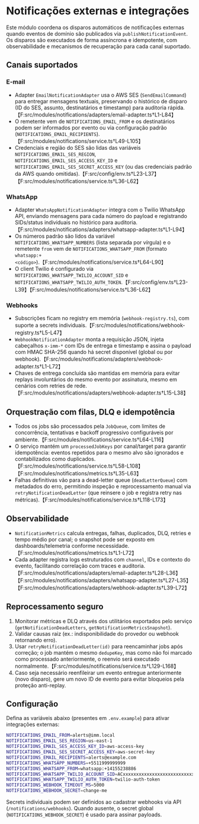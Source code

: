 # Notificações externas e integrações

Este módulo coordena os disparos automáticos de notificações externas quando eventos de domínio são publicados via `publishNotificationEvent`. Os disparos são executados de forma assíncrona e idempotente, com observabilidade e mecanismos de recuperação para cada canal suportado.

## Canais suportados

### E-mail
- Adapter `EmailNotificationAdapter` usa o AWS SES (`SendEmailCommand`) para entregar mensagens textuais, preservando o histórico de disparo (ID do SES, assunto, destinatários e timestamp) para auditoria rápida.【F:src/modules/notifications/adapters/email-adapter.ts†L1-L84】
- O remetente vem de `NOTIFICATIONS_EMAIL_FROM` e os destinatários podem ser informados por evento ou via configuração padrão (`NOTIFICATIONS_EMAIL_RECIPIENTS`).【F:src/modules/notifications/service.ts†L49-L105】
- Credenciais e região do SES são lidas das variáveis `NOTIFICATIONS_EMAIL_SES_REGION`, `NOTIFICATIONS_EMAIL_SES_ACCESS_KEY_ID` e `NOTIFICATIONS_EMAIL_SES_SECRET_ACCESS_KEY` (ou das credenciais padrão da AWS quando omitidas).【F:src/config/env.ts†L23-L37】【F:src/modules/notifications/service.ts†L36-L62】

### WhatsApp
- Adapter `WhatsAppNotificationAdapter` integra com o Twilio WhatsApp API, enviando mensagens para cada número do payload e registrando SIDs/status individuais no histórico para auditoria.【F:src/modules/notifications/adapters/whatsapp-adapter.ts†L1-L94】
- Os números padrão são lidos da variável `NOTIFICATIONS_WHATSAPP_NUMBERS` (lista separada por vírgula) e o remetente `from` vem de `NOTIFICATIONS_WHATSAPP_FROM` (formato `whatsapp:+<código>`).【F:src/modules/notifications/service.ts†L64-L90】
- O client Twilio é configurado via `NOTIFICATIONS_WHATSAPP_TWILIO_ACCOUNT_SID` e `NOTIFICATIONS_WHATSAPP_TWILIO_AUTH_TOKEN`.【F:src/config/env.ts†L23-L39】【F:src/modules/notifications/service.ts†L36-L62】

### Webhooks
- Subscrições ficam no registry em memória (`webhook-registry.ts`), com suporte a secrets individuais.【F:src/modules/notifications/webhook-registry.ts†L5-L47】
- `WebhookNotificationAdapter` monta a requisição JSON, injeta cabeçalhos `x-imm-*` com IDs de entrega e timestamp e assina o payload com HMAC SHA-256 quando há secret disponível (global ou por webhook).【F:src/modules/notifications/adapters/webhook-adapter.ts†L1-L72】
- Chaves de entrega concluída são mantidas em memória para evitar replays involuntários do mesmo evento por assinatura, mesmo em cenários com retries de rede.【F:src/modules/notifications/adapters/webhook-adapter.ts†L15-L38】

## Orquestração com filas, DLQ e idempotência

- Todos os jobs são processados pela `JobQueue`, com limites de concorrência, tentativas e backoff progressivo configuráveis por ambiente.【F:src/modules/notifications/service.ts†L64-L116】
- O serviço mantém um `processedJobKeys` por canal/target para garantir idempotência: eventos repetidos para o mesmo alvo são ignorados e contabilizados como duplicados.【F:src/modules/notifications/service.ts†L58-L108】【F:src/modules/notifications/metrics.ts†L35-L63】
- Falhas definitivas vão para a dead-letter queue (`deadLetterQueue`) com metadados do erro, permitindo inspeção e reprocessamento manual via `retryNotificationDeadLetter` (que reinsere o job e registra retry nas métricas).【F:src/modules/notifications/service.ts†L118-L173】

## Observabilidade

- `NotificationMetrics` calcula entregas, falhas, duplicados, DLQ, retries e tempo médio por canal; o snapshot pode ser exposto em dashboards/telemetria conforme necessidade.【F:src/modules/notifications/metrics.ts†L1-L72】
- Cada adapter registra logs estruturados com `channel`, IDs e contexto do evento, facilitando correlação com traces e auditoria.【F:src/modules/notifications/adapters/email-adapter.ts†L28-L36】【F:src/modules/notifications/adapters/whatsapp-adapter.ts†L27-L35】【F:src/modules/notifications/adapters/webhook-adapter.ts†L39-L72】

## Reprocessamento seguro

1. Monitorar métricas e DLQ através dos utilitários exportados pelo serviço (`getNotificationDeadLetters`, `getNotificationMetricsSnapshot`).
2. Validar causas raiz (ex.: indisponibilidade do provedor ou webhook retornando erro).
3. Usar `retryNotificationDeadLetter(id)` para reencaminhar jobs após correção; o job mantém o mesmo `dedupeKey`, mas como não foi marcado como processado anteriormente, o reenvio será executado normalmente.【F:src/modules/notifications/service.ts†L129-L168】
4. Caso seja necessário reenfileirar um evento entregue anteriormente (novo disparo), gere um novo ID de evento para evitar bloqueios pela proteção anti-replay.

## Configuração

Defina as variáveis abaixo (presentes em `.env.example`) para ativar integrações externas:

```bash
NOTIFICATIONS_EMAIL_FROM=alerts@imm.local
NOTIFICATIONS_EMAIL_SES_REGION=us-east-1
NOTIFICATIONS_EMAIL_SES_ACCESS_KEY_ID=aws-access-key
NOTIFICATIONS_EMAIL_SES_SECRET_ACCESS_KEY=aws-secret-key
NOTIFICATIONS_EMAIL_RECIPIENTS=alerts@example.com
NOTIFICATIONS_WHATSAPP_NUMBERS=+5511999999999
NOTIFICATIONS_WHATSAPP_FROM=whatsapp:+14155238886
NOTIFICATIONS_WHATSAPP_TWILIO_ACCOUNT_SID=ACxxxxxxxxxxxxxxxxxxxxxxxxxxxxxxxx
NOTIFICATIONS_WHATSAPP_TWILIO_AUTH_TOKEN=twilio-auth-token
NOTIFICATIONS_WEBHOOK_TIMEOUT_MS=5000
NOTIFICATIONS_WEBHOOK_SECRET=change-me
```

Secrets individuais podem ser definidos ao cadastrar webhooks via API (`/notifications/webhooks`). Quando ausente, o secret global (`NOTIFICATIONS_WEBHOOK_SECRET`) é usado para assinar payloads.
